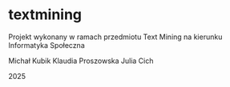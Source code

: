 # textmining

Projekt wykonany w ramach przedmiotu Text Mining na kierunku Informatyka Społeczna

Michał Kubik
Klaudia Proszowska
Julia Cich

2025
